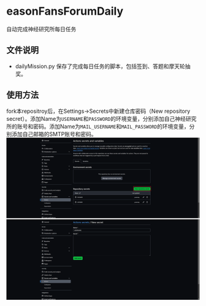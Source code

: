# easonFansForumDaily
自动完成神经研究所每日任务

## 文件说明
- dailyMission.py 保存了完成每日任务的脚本，包括签到、答题和摩天轮抽奖。

## 使用方法
fork本repositroy后，在Settings->Secrets中新建仓库密码（New repository secret）。添加Name为`USERNAME`和`PASSWORD`的环境变量，分别添加自己神经研究所的账号和密码。添加Name为`MAIL_USERNAME`和`MAIL_PASSWORD`的环境变量，分别添加自己邮箱的SMTP账号和密码。
![tutorial1](img/tutorial1.png "tutorial1")
![tutorial2](img/tutorial2.png "tutorial2")